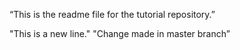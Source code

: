 “This is the readme file for the tutorial repository.”

"This is a new line."
"Change made in master branch”